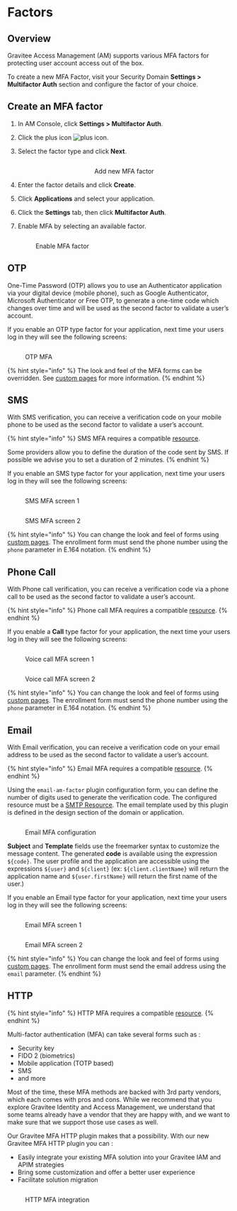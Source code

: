 # Factors

## Overview

Gravitee Access Management (AM) supports various MFA factors for protecting user account access out of the box.

To create a new MFA Factor, visit your Security Domain **Settings > Multifactor Auth** section and configure the factor of your choice.

## Create an  MFA factor

1. In AM Console, click **Settings > Multifactor Auth**.
2. Click the plus icon ![plus icon](https://docs.gravitee.io/images/icons/plus-icon.png).
3.  Select the factor type and click **Next**.



    <div align="center">

    <figure><img src="https://docs.gravitee.io/images/am/current/graviteeio-am-userguide-mfa-factor-types.png" alt=""><figcaption><p>Add new MFA factor</p></figcaption></figure>

    </div>
4. Enter the factor details and click **Create**.
5. Click **Applications** and select your application.
6. Click the **Settings** tab, then click **Multifactor Auth**.
7.  Enable MFA by selecting an available factor.



    <figure><img src="https://docs.gravitee.io/images/am/current/graviteeio-am-userguide-mfa-application-factor.png" alt=""><figcaption><p>Enable MFA factor</p></figcaption></figure>

## OTP

One-Time Password (OTP) allows you to use an Authenticator application via your digital device (mobile phone), such as Google Authenticator, Microsoft Authenticator or Free OTP, to generate a one-time code which changes over time and will be used as the second factor to validate a user’s account.

If you enable an OTP type factor for your application, next time your users log in they will see the following screens:

<figure><img src="https://docs.gravitee.io/images/am/current/graviteeio-am-userguide-mfa-enroll.png" alt=""><figcaption><p>OTP MFA</p></figcaption></figure>

{% hint style="info" %}
The look and feel of the MFA forms can be overridden. See [custom pages](../branding/#custom-pages) for more information.
{% endhint %}

## SMS

With SMS verification, you can receive a verification code on your mobile phone to be used as the second factor to validate a user’s account.

{% hint style="info" %}
SMS MFA requires a compatible [resource](../resources/).

Some providers allow you to define the duration of the code sent by SMS. If possible we advise you to set a duration of 2 minutes.
{% endhint %}

If you enable an SMS type factor for your application, next time your users log in they will see the following screens:

<figure><img src="https://docs.gravitee.io/images/am/current/graviteeio-am-userguide-mfa-sms-enroll.png" alt=""><figcaption><p>SMS MFA screen 1</p></figcaption></figure>

<figure><img src="https://docs.gravitee.io/images/am/current/graviteeio-am-userguide-mfa-sms-challenge.png" alt=""><figcaption><p>SMS MFA screen 2</p></figcaption></figure>

{% hint style="info" %}
You can change the look and feel of forms using [custom pages](../branding/#custom-pages). The enrollment form must send the phone number using the `phone` parameter in E.164 notation.
{% endhint %}

## Phone Call

With Phone call verification, you can receive a verification code via a phone call to be used as the second factor to validate a user’s account.

{% hint style="info" %}
Phone call MFA requires a compatible [resource](../resources/).
{% endhint %}

If you enable a **Call** type factor for your application, the next time your users log in they will see the following screens:

<figure><img src="https://docs.gravitee.io/images/am/current/graviteeio-am-userguide-mfa-call-enroll.png" alt=""><figcaption><p>Voice call MFA screen 1</p></figcaption></figure>

<figure><img src="https://docs.gravitee.io/images/am/current/graviteeio-am-userguide-mfa-call-challenge.png" alt=""><figcaption><p>Voice call MFA screen 2</p></figcaption></figure>

{% hint style="info" %}
You can change the look and feel of forms using [custom pages](../branding/#custom-pages). The enrollment form must send the phone number using the `phone` parameter in E.164 notation.
{% endhint %}

## Email

With Email verification, you can receive a verification code on your email address to be used as the second factor to validate a user’s account.

{% hint style="info" %}
Email MFA requires a compatible [resource](../resources/).
{% endhint %}

Using the `email-am-factor` plugin configuration form, you can define the number of digits used to generate the verification code. The configured resource must be a [SMTP Resource](../resources/smtp-resource.md). The email template used by this plugin is defined in the design section of the domain or application.

<figure><img src="https://docs.gravitee.io/images/am/current/graviteeio-am-userguide-mfa-email-config.png" alt=""><figcaption><p>Email MFA configuration</p></figcaption></figure>

**Subject** and **Template** fields use the freemarker syntax to customize the message content. The generated **code** is available using the expression `${code}`. The user profile and the application are accessible using the expressions `${user}` and `${client}` (ex: `${client.clientName}` will return the application name and `${user.firstName}` will return the first name of the user.)

If you enable an Email type factor for your application, next time your users log in they will see the following screens:

<figure><img src="https://docs.gravitee.io/images/am/current/graviteeio-am-userguide-mfa-email-enroll.png" alt=""><figcaption><p>Email MFA screen 1</p></figcaption></figure>

<figure><img src="https://docs.gravitee.io/images/am/current/graviteeio-am-userguide-mfa-email-challenge.png" alt=""><figcaption><p>Email MFA screen 2</p></figcaption></figure>

{% hint style="info" %}
You can change the look and feel of forms using [custom pages](../branding/#custom-pages). The enrollment form must send the email address using the `email` parameter.
{% endhint %}

## HTTP

{% hint style="info" %}
HTTP MFA requires a compatible [resource](../resources/).
{% endhint %}

Multi-factor authentication (MFA) can take several forms such as :

* Security key
* FIDO 2 (biometrics)
* Mobile application (TOTP based)
* SMS
* and more

Most of the time, these MFA methods are backed with 3rd party vendors, which each comes with pros and cons. While we recommend that you explore Gravitee Identity and Access Management, we understand that some teams already have a vendor that they are happy with, and we want to make sure that we support those use cases as well.

Our Gravitee MFA HTTP plugin makes that a possibility. With our new Gravitee MFA HTTP plugin you can :

* Easily integrate your existing MFA solution into your Gravitee IAM and APIM strategies
* Bring some customization and offer a better user experience
* Facilitate solution migration

<figure><img src="https://docs.gravitee.io/images/am/current/graviteeio-am-userguide-mfa-factor-http.png" alt=""><figcaption><p>HTTP MFA integration</p></figcaption></figure>
